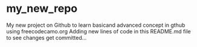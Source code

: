 # my_new_repo
My new project on Github to learn basicand advanced concept in gthub using freecodecamo.org
Adding new lines of code in this README.md file to see changes get committed...
